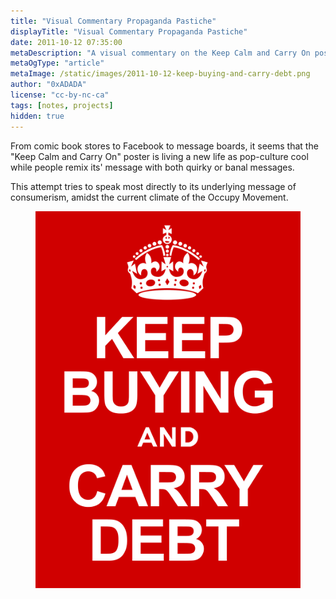 ```yaml
---
title: "Visual Commentary Propaganda Pastiche"
displayTitle: "Visual Commentary Propaganda Pastiche"
date: 2011-10-12 07:35:00
metaDescription: "A visual commentary on the Keep Calm and Carry On poster"
metaOgType: "article"
metaImage: /static/images/2011-10-12-keep-buying-and-carry-debt.png
author: "0xADADA"
license: "cc-by-nc-ca"
tags: [notes, projects]
hidden: true
---
```


From comic book stores to Facebook to message boards, it seems that the "Keep
Calm and Carry On" poster is living a new life as pop-culture cool while people
remix its' message with both quirky or banal messages.

This attempt tries to speak most directly to its underlying message of
consumerism, amidst the current climate of the Occupy Movement.

<figure>
  <img src="/static/images/2011-10-12-keep-buying-and-carry-debt.png"
    alt="Keep Buying and Carry Debt" title="Keep Buying and Carry Debt">
</figure>
